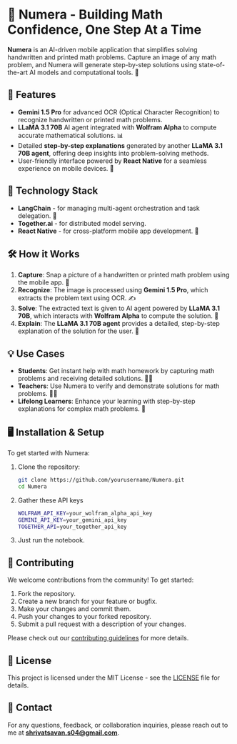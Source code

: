 # 📱 Numera - Building Math Confidence, One Step At a Time

**Numera** is an AI-driven mobile application that simplifies solving handwritten and printed math problems. Capture an image of any math problem, and Numera will generate step-by-step solutions using state-of-the-art AI models and computational tools. 🚀

## 🧠 Features
- **Gemini 1.5 Pro** for advanced OCR (Optical Character Recognition) to recognize handwritten or printed math problems.
- **LLaMA 3.1 70B** AI agent integrated with **Wolfram Alpha** to compute accurate mathematical solutions. 📊
- Detailed **step-by-step explanations** generated by another **LLaMA 3.1 70B agent**, offering deep insights into problem-solving methods.
- User-friendly interface powered by **React Native** for a seamless experience on mobile devices. 📲

## 🚀 Technology Stack
- **LangChain** - for managing multi-agent orchestration and task delegation. 🤖
- **Together.ai** - for distributed model serving.
- **React Native** - for cross-platform mobile app development. 📱

## 🛠 How it Works
1. **Capture**: Snap a picture of a handwritten or printed math problem using the mobile app. 📸
2. **Recognize**: The image is processed using **Gemini 1.5 Pro**, which extracts the problem text using OCR. ✍️
3. **Solve**: The extracted text is given to AI agent powered by **LLaMA 3.1 70B**, which interacts with **Wolfram Alpha** to compute the solution. 📐
4. **Explain**: The **LLaMA 3.1 70B agent** provides a detailed, step-by-step explanation of the solution for the user. 📖

## 💡 Use Cases
- **Students**: Get instant help with math homework by capturing math problems and receiving detailed solutions. 🧑‍🎓
- **Teachers**: Use Numera to verify and demonstrate solutions for math problems. 👩‍🏫
- **Lifelong Learners**: Enhance your learning with step-by-step explanations for complex math problems. 🌱

## 🖥️ Installation & Setup
To get started with Numera:

1. Clone the repository:
   ```bash
   git clone https://github.com/yourusername/Numera.git
   cd Numera

2. Gather these API keys
   ```bash
   WOLFRAM_API_KEY=your_wolfram_alpha_api_key
   GEMINI_API_KEY=your_gemini_api_key
   TOGETHER_API=your_together_api_key

3. Just run the notebook.

## 🧩 Contributing
We welcome contributions from the community! To get started:

1. Fork the repository.
2. Create a new branch for your feature or bugfix.
3. Make your changes and commit them.
4. Push your changes to your forked repository.
5. Submit a pull request with a description of your changes.

Please check out our [contributing guidelines](CONTRIBUTING.md) for more details.

## 📄 License
This project is licensed under the MIT License - see the [LICENSE](LICENSE) file for details.

## 📧 Contact
For any questions, feedback, or collaboration inquiries, please reach out to me at **shrivatsavan.s04@gmail.com**.
